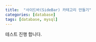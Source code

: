 ```yaml
---
title:  "사이드바(SideBar) 카테고리 만들기"
categories: [database]
tags: [database, mysql]
---
```


테스트 진행 합니다.